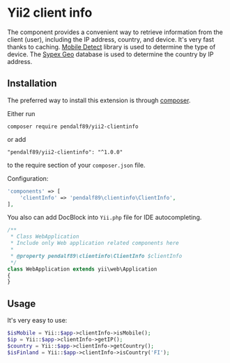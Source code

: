 Yii2 client info
================

The component provides a convenient way to retrieve information from the client (user), including the IP address, country, and device. It's very fast thanks to caching.
[Mobile Detect](https://github.com/serbanghita/Mobile-Detect) library is used to determine the type of device. The [Sypex Geo](https://sypexgeo.net/) database is used to determine the country by IP address.

Installation
------------
The preferred way to install this extension is through [composer](http://getcomposer.org/download/).

Either run

```
composer require pendalf89/yii2-clientinfo
```

or add

```
"pendalf89/yii2-clientinfo": "^1.0.0"
```

to the require section of your `composer.json` file.

Configuration:

```php
'components' => [
    'clientInfo' => 'pendalf89\clientinfo\ClientInfo',
],
```

You also can add DocBlock into `Yii.php` file for IDE autocompleting.

```php
/**
 * Class WebApplication
 * Include only Web application related components here
 *
 * @property pendalf89\clientinfo\ClientInfo $clientInfo
 */
class WebApplication extends yii\web\Application
{
}
```

Usage
------------
It's very easy to use:

```php
$isMobile = Yii::$app->clientInfo->isMobile();
$ip = Yii::$app->clientInfo->getIP();
$country = Yii::$app->clientInfo->getCountry();
$isFinland = Yii::$app->clientInfo->isCountry('FI');
```
